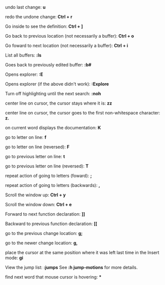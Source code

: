 undo last change: **u**

redo the undone change: **Ctrl + r**

Go inside to see the definition: **Ctrl + ]**

Go back to previous location (not necessarily a buffer): **Ctrl + o**

Go foward to next location (not necessarily a buffer): **Ctrl + i**

List all buffers: **:ls**

Goes back to previously edited buffer: **:b#**

Opens explorer: **:E** 

Opens explorer (if the above didn't work): **:Explore**

Turn off highlighting until the next search: **:noh**

center line on cursor, the cursor stays where it is: **zz**

center line on cursor, the cursor goes to the first non-whitespace character: **z.**

on current word displays the documentation: **K**

go to letter on line: **f**

go to letter on line (reversed): **F**

go to previous letter on line: **t**

go to previous letter on line (reversed): **T**

repeat action of going to letters (foward): **;**

repeat action of going to letters (backwards): **,**

Scroll the window up: **Ctrl + y**

Scroll the window down: **Ctrl + e**

Forward to next function declaration: **]]**

Backward to previous function declaration: **[[**

go to the previous change location: **g;**

go to the newer change location: **g,**

place the cursor at the same position where it was left last time in the Insert mode: **gi**

View the jump list: **:jumps** 
See **:h jump-motions** for more details.

find next word that mouse cursor is hovering: **\***
